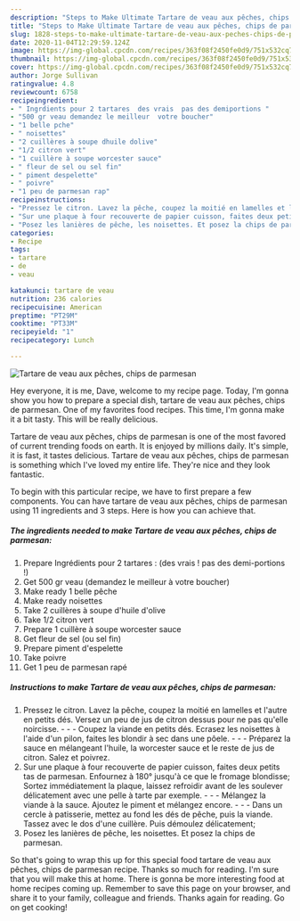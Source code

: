 ```yaml
---
description: "Steps to Make Ultimate Tartare de veau aux pêches, chips de parmesan"
title: "Steps to Make Ultimate Tartare de veau aux pêches, chips de parmesan"
slug: 1828-steps-to-make-ultimate-tartare-de-veau-aux-peches-chips-de-parmesan
date: 2020-11-04T12:29:59.124Z
image: https://img-global.cpcdn.com/recipes/363f08f2450fe0d9/751x532cq70/tartare-de-veau-aux-peches-chips-de-parmesan-photo-principale-de-la-recette.jpg
thumbnail: https://img-global.cpcdn.com/recipes/363f08f2450fe0d9/751x532cq70/tartare-de-veau-aux-peches-chips-de-parmesan-photo-principale-de-la-recette.jpg
cover: https://img-global.cpcdn.com/recipes/363f08f2450fe0d9/751x532cq70/tartare-de-veau-aux-peches-chips-de-parmesan-photo-principale-de-la-recette.jpg
author: Jorge Sullivan
ratingvalue: 4.8
reviewcount: 6758
recipeingredient:
- " Ingrdients pour 2 tartares  des vrais  pas des demiportions "
- "500 gr veau demandez le meilleur  votre boucher"
- "1 belle pche"
- " noisettes"
- "2 cuillères à soupe dhuile dolive"
- "1/2 citron vert"
- "1 cuillère à soupe worcester sauce"
- " fleur de sel ou sel fin"
- " piment despelette"
- " poivre"
- "1 peu de parmesan rap"
recipeinstructions:
- "Pressez le citron. Lavez la pêche, coupez la moitié en lamelles et l&#39;autre en petits dés. Versez un peu de jus de citron dessus pour ne pas qu&#39;elle noircisse.  - Coupez la viande en petits dés. Ecrasez les noisettes à l&#39;aide d&#39;un pilon, faites les blondir à sec dans une pôele.  - Préparez la sauce en mélangeant l&#39;huile, la worcester sauce et le reste de jus de citron. Salez et poivrez."
- "Sur une plaque à four recouverte de papier cuisson, faites deux petits tas de parmesan. Enfournez à 180° jusqu&#39;à ce que le fromage blondisse; Sortez immédiatement la plaque, laissez refroidir avant de les soulever délicatement avec une pelle à tarte par exemple.  - Mélangez la viande à la sauce. Ajoutez le piment et mélangez encore.  - Dans un cercle à patisserie, mettez au fond les dés de pêche, puis la viande. Tassez avec le dos d&#39;une cuillère. Puis démoulez délicatement;"
- "Posez les lanières de pêche, les noisettes. Et posez la chips de parmesan."
categories:
- Recipe
tags:
- tartare
- de
- veau

katakunci: tartare de veau 
nutrition: 236 calories
recipecuisine: American
preptime: "PT29M"
cooktime: "PT33M"
recipeyield: "1"
recipecategory: Lunch

---
```



![Tartare de veau aux pêches, chips de parmesan](https://img-global.cpcdn.com/recipes/363f08f2450fe0d9/751x532cq70/tartare-de-veau-aux-peches-chips-de-parmesan-photo-principale-de-la-recette.jpg)

Hey everyone, it is me, Dave, welcome to my recipe page. Today, I'm gonna show you how to prepare a special dish, tartare de veau aux pêches, chips de parmesan. One of my favorites food recipes. This time, I'm gonna make it a bit tasty. This will be really delicious.

Tartare de veau aux pêches, chips de parmesan is one of the most favored of current trending foods on earth. It is enjoyed by millions daily. It's simple, it is fast, it tastes delicious. Tartare de veau aux pêches, chips de parmesan is something which I've loved my entire life. They're nice and they look fantastic.




To begin with this particular recipe, we have to first prepare a few components. You can have tartare de veau aux pêches, chips de parmesan using 11 ingredients and 3 steps. Here is how you can achieve that.

<!--inarticleads1-->

##### The ingredients needed to make Tartare de veau aux pêches, chips de parmesan:

1. Prepare  Ingrédients pour 2 tartares : (des vrais ! pas des demi-portions !)
1. Get 500 gr veau (demandez le meilleur à votre boucher)
1. Make ready 1 belle pêche
1. Make ready  noisettes
1. Take 2 cuillères à soupe d&#39;huile d&#39;olive
1. Take 1/2 citron vert
1. Prepare 1 cuillère à soupe worcester sauce
1. Get  fleur de sel (ou sel fin)
1. Prepare  piment d&#39;espelette
1. Take  poivre
1. Get 1 peu de parmesan rapé




<!--inarticleads2-->

##### Instructions to make Tartare de veau aux pêches, chips de parmesan:

1. Pressez le citron. Lavez la pêche, coupez la moitié en lamelles et l&#39;autre en petits dés. Versez un peu de jus de citron dessus pour ne pas qu&#39;elle noircisse. -  - - Coupez la viande en petits dés. Ecrasez les noisettes à l&#39;aide d&#39;un pilon, faites les blondir à sec dans une pôele. -  - - Préparez la sauce en mélangeant l&#39;huile, la worcester sauce et le reste de jus de citron. Salez et poivrez.
1. Sur une plaque à four recouverte de papier cuisson, faites deux petits tas de parmesan. Enfournez à 180° jusqu&#39;à ce que le fromage blondisse; Sortez immédiatement la plaque, laissez refroidir avant de les soulever délicatement avec une pelle à tarte par exemple. -  - - Mélangez la viande à la sauce. Ajoutez le piment et mélangez encore. -  - - Dans un cercle à patisserie, mettez au fond les dés de pêche, puis la viande. Tassez avec le dos d&#39;une cuillère. Puis démoulez délicatement;
1. Posez les lanières de pêche, les noisettes. Et posez la chips de parmesan.




So that's going to wrap this up for this special food tartare de veau aux pêches, chips de parmesan recipe. Thanks so much for reading. I'm sure that you will make this at home. There is gonna be more interesting food at home recipes coming up. Remember to save this page on your browser, and share it to your family, colleague and friends. Thanks again for reading. Go on get cooking!
